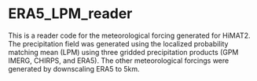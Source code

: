 # ERA5_LPM_reader
This is a reader code for the meteorological forcing generated for HiMAT2.
The precipitation field was generated using the localized probability matching mean (LPM) using three gridded precipitation products (GPM IMERG, CHIRPS, and ERA5).
The other meteorological forcings were generated by downscaling ERA5 to 5km. 
